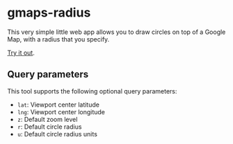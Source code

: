gmaps-radius
============

This very simple little web app allows you to draw circles on top of a Google Map, with a radius that you specify.

[Try it out](//obeattie.github.io/gmaps-radius/?lat=43.739698&lng=-79.310305&z=11&u=km&r=1/).

Query parameters
----------------

This tool supports the following optional query parameters:

* `lat`: Viewport center latitude
* `lng`: Viewport center longitude
* `z`: Default zoom level
* `r`: Default circle radius
* `u`: Default circle radius units
